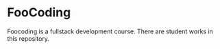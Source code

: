 # FooCoding

Foocoding is a fullstack development course. There are student works in this repository. 
